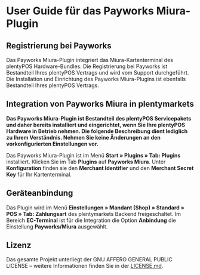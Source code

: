 
# User Guide für das Payworks Miura-Plugin

<div class="container-toc"></div>

## Registrierung bei Payworks

Das Payworks Miura-Plugin integriert das Miura-Kartenterminal des plentyPOS Hardware-Bundles. Die Registrierung bei Payworks ist Bestandteil Ihres plentyPOS Vertrags und wird vom Support durchgeführt. Die Installation und Einrichtung des Payworks Miura-Plugins ist ebenfalls Bestandteil Ihres plentyPOS Vertrags.

## Integration von Payworks Miura in plentymarkets

**Das Payworks Miura-Plugin ist Bestandteil des plentyPOS Servicepakets und daher bereits installiert und eingerichtet, wenn Sie Ihre plentyPOS Hardware in Betrieb nehmen. Die folgende Beschreibung dient lediglich zu Ihrem Verständnis. Nehmen Sie keine Änderungen an den vorkonfigurierten Einstellungen vor.**

Das Payworks Miura-Plugin ist im Menü **Start » Plugins » Tab: Plugins** installiert. Klicken Sie im Tab **Plugins** auf **Payworks Miura**. Unter **Konfiguration** finden sie den **Merchant Identifier** und den **Merchant Secret Key** für Ihr Kartenterminal.

## Geräteanbindung

Das Plugin wird im Menü **Einstellungen » Mandant (Shop) » Standard » POS » Tab: Zahlungsart** des plentymarkets Backend freigeschaltet. Im Bereich **EC-Terminal** ist für die Integration die Option **Anbindung** die Einstellung **Payworks/Miura** ausgewählt.

## Lizenz

Das gesamte Projekt unterliegt der GNU AFFERO GENERAL PUBLIC LICENSE – weitere Informationen finden Sie in der [LICENSE.md](https://github.com/plentymarkets/plugin-etsy/blob/master/LICENSE.md).
